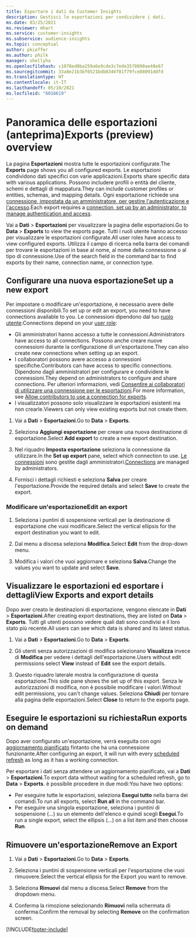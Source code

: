 ```yaml
---
title: Esportare i dati da Customer Insights
description: Gestisci le esportazioni per condividere i dati.
ms.date: 03/25/2021
ms.reviewer: mhart
ms.service: customer-insights
ms.subservice: audience-insights
ms.topic: conceptual
author: pkieffer
ms.author: philk
manager: shellyha
ms.openlocfilehash: c1078ed0ba259a6e9cde3c7ede3570890ae48e67
ms.sourcegitcommit: 33a8e21b3bf6521bdb8346f81f79fce88091ddfd
ms.translationtype: HT
ms.contentlocale: it-IT
ms.lasthandoff: 05/10/2021
ms.locfileid: "6016619"
---
```

# <a name="exports-preview-overview"></a><span data-ttu-id="ed210-103">Panoramica delle esportazioni (anteprima)</span><span class="sxs-lookup"><span data-stu-id="ed210-103">Exports (preview) overview</span></span>

<span data-ttu-id="ed210-104">La pagina **Esportazioni** mostra tutte le esportazioni configurate.</span><span class="sxs-lookup"><span data-stu-id="ed210-104">The **Exports** page shows you all configured exports.</span></span> <span data-ttu-id="ed210-105">Le esportazioni condividono dati specifici con varie applicazioni.</span><span class="sxs-lookup"><span data-stu-id="ed210-105">Exports share specific data with various applications.</span></span> <span data-ttu-id="ed210-106">Possono includere profili o entità del cliente, schemi e dettagli di mappatura.</span><span class="sxs-lookup"><span data-stu-id="ed210-106">They can include customer profiles or entities, schemas, and mapping details.</span></span> <span data-ttu-id="ed210-107">Ogni esportazione richiede una [connessione, impostata da un amministratore, per gestire l'autenticazione e l'accesso](connections.md).</span><span class="sxs-lookup"><span data-stu-id="ed210-107">Each export requires a [connection, set up by an administrator, to manage authentication and access](connections.md).</span></span>

<span data-ttu-id="ed210-108">Vai a **Dati** > **Esportazioni** per visualizzare la pagina delle esportazioni.</span><span class="sxs-lookup"><span data-stu-id="ed210-108">Go to **Data** > **Exports** to view the exports page.</span></span> <span data-ttu-id="ed210-109">Tutti i ruoli utente hanno accesso per visualizzare le esportazioni configurate.</span><span class="sxs-lookup"><span data-stu-id="ed210-109">All user roles have access to view configured exports.</span></span> <span data-ttu-id="ed210-110">Utilizza il campo di ricerca nella barra dei comandi per trovare le esportazioni in base al nome, al nome della connessione o al tipo di connessione.</span><span class="sxs-lookup"><span data-stu-id="ed210-110">Use of the search field in the command bar to find exports by their name, connection name, or connection type.</span></span>

## <a name="set-up-a-new-export"></a><span data-ttu-id="ed210-111">Configurare una nuova esportazione</span><span class="sxs-lookup"><span data-stu-id="ed210-111">Set up a new export</span></span>

<span data-ttu-id="ed210-112">Per impostare o modificare un'esportazione, è necessario avere delle connessioni disponibili.</span><span class="sxs-lookup"><span data-stu-id="ed210-112">To set up or edit an export, you need to have connections available to you.</span></span> <span data-ttu-id="ed210-113">Le connessioni dipendono dal tuo [ruolo utente](permissions.md):</span><span class="sxs-lookup"><span data-stu-id="ed210-113">Connections depend on your [user role](permissions.md):</span></span>
- <span data-ttu-id="ed210-114">Gli amministratori hanno accesso a tutte le connessioni.</span><span class="sxs-lookup"><span data-stu-id="ed210-114">Administrators have access to all connections.</span></span> <span data-ttu-id="ed210-115">Possono anche creare nuove connessioni durante la configurazione di un'esportazione.</span><span class="sxs-lookup"><span data-stu-id="ed210-115">They can also create new connections when setting up an export.</span></span>
- <span data-ttu-id="ed210-116">I collaboratori possono avere accesso a connessioni specifiche.</span><span class="sxs-lookup"><span data-stu-id="ed210-116">Contributors can have access to specific connections.</span></span> <span data-ttu-id="ed210-117">Dipendono dagli amministratori per configurare e condividere le connessioni.</span><span class="sxs-lookup"><span data-stu-id="ed210-117">They depend on administrators to configure and share connections.</span></span> <span data-ttu-id="ed210-118">Per ulteriori informazioni, vedi [Consentire ai collaboratori di utilizzare una connessione per le esportazioni](connections.md#allow-contributors-to-use-a-connection-for-exports).</span><span class="sxs-lookup"><span data-stu-id="ed210-118">For more information, see [Allow contributors to use a connection for exports](connections.md#allow-contributors-to-use-a-connection-for-exports).</span></span>
- <span data-ttu-id="ed210-119">I visualizzatori possono solo visualizzare le esportazioni esistenti ma non crearle.</span><span class="sxs-lookup"><span data-stu-id="ed210-119">Viewers can only view existing exports but not create them.</span></span>

1. <span data-ttu-id="ed210-120">Vai a **Dati** > **Esportazioni**.</span><span class="sxs-lookup"><span data-stu-id="ed210-120">Go to **Data** > **Exports**.</span></span>

1. <span data-ttu-id="ed210-121">Seleziona **Aggiungi esportazione** per creare una nuova destinazione di esportazione.</span><span class="sxs-lookup"><span data-stu-id="ed210-121">Select **Add export** to create a new export destination.</span></span>

1. <span data-ttu-id="ed210-122">Nel riquadro **Imposta esportazione** seleziona la connessione da utilizzare.</span><span class="sxs-lookup"><span data-stu-id="ed210-122">In the **Set up export** pane, select which connection to use.</span></span> <span data-ttu-id="ed210-123">[Le connessioni](connections.md) sono gestite dagli amministratori.</span><span class="sxs-lookup"><span data-stu-id="ed210-123">[Connections](connections.md) are managed by administrators.</span></span> 

1. <span data-ttu-id="ed210-124">Fornisci i dettagli richiesti e seleziona **Salva** per creare l'esportazione.</span><span class="sxs-lookup"><span data-stu-id="ed210-124">Provide the required details and select **Save** to create the export.</span></span>

### <a name="edit-an-export"></a><span data-ttu-id="ed210-125">Modificare un'esportazione</span><span class="sxs-lookup"><span data-stu-id="ed210-125">Edit an export</span></span>

1. <span data-ttu-id="ed210-126">Seleziona i puntini di sospensione verticali per la destinazione di esportazione che vuoi modificare.</span><span class="sxs-lookup"><span data-stu-id="ed210-126">Select the vertical ellipsis for the export destination you want to edit.</span></span>

1. <span data-ttu-id="ed210-127">Dal menu a discesa seleziona **Modifica**.</span><span class="sxs-lookup"><span data-stu-id="ed210-127">Select **Edit** from the drop-down menu.</span></span>

1. <span data-ttu-id="ed210-128">Modifica i valori che vuoi aggiornare e seleziona **Salva**.</span><span class="sxs-lookup"><span data-stu-id="ed210-128">Change the values you want to update and select **Save**.</span></span>

## <a name="view-exports-and-export-details"></a><span data-ttu-id="ed210-129">Visualizzare le esportazioni ed esportare i dettagli</span><span class="sxs-lookup"><span data-stu-id="ed210-129">View Exports and export details</span></span>

<span data-ttu-id="ed210-130">Dopo aver creato le destinazioni di esportazione, vengono elencate in **Dati** > **Esportazioni**.</span><span class="sxs-lookup"><span data-stu-id="ed210-130">After creating export destinations, they are listed on **Data** > **Exports**.</span></span> <span data-ttu-id="ed210-131">Tutti gli utenti possono vedere quali dati sono condivisi e il loro stato più recente.</span><span class="sxs-lookup"><span data-stu-id="ed210-131">All users can see which data is shared and its latest status.</span></span>

1. <span data-ttu-id="ed210-132">Vai a **Dati** > **Esportazioni**.</span><span class="sxs-lookup"><span data-stu-id="ed210-132">Go to **Data** > **Exports**.</span></span>

1. <span data-ttu-id="ed210-133">Gli utenti senza autorizzazioni di modifica selezionano **Visualizza** invece di **Modifica** per vedere i dettagli dell'esportazione.</span><span class="sxs-lookup"><span data-stu-id="ed210-133">Users without edit permissions select **View** instead of **Edit** see the export details.</span></span>

1. <span data-ttu-id="ed210-134">Questo riquadro laterale mostra la configurazione di questa esportazione.</span><span class="sxs-lookup"><span data-stu-id="ed210-134">This side pane shows the set up of this export.</span></span> <span data-ttu-id="ed210-135">Senza le autorizzazioni di modifica, non è possibile modificare i valori.</span><span class="sxs-lookup"><span data-stu-id="ed210-135">Without edit permissions, you can't change values.</span></span> <span data-ttu-id="ed210-136">Seleziona **Chiudi** per tornare alla pagina delle esportazioni.</span><span class="sxs-lookup"><span data-stu-id="ed210-136">Select **Close** to return to the exports page.</span></span>

## <a name="run-exports-on-demand"></a><span data-ttu-id="ed210-137">Eseguire le esportazioni su richiesta</span><span class="sxs-lookup"><span data-stu-id="ed210-137">Run exports on demand</span></span>

<span data-ttu-id="ed210-138">Dopo aver configurato un'esportazione, verrà eseguita con ogni [aggiornamento pianificato](system.md#schedule-tab) fintanto che ha una connessione funzionante.</span><span class="sxs-lookup"><span data-stu-id="ed210-138">After configuring an export, it will run with every [scheduled refresh](system.md#schedule-tab) as long as it has a working connection.</span></span>

<span data-ttu-id="ed210-139">Per esportare i dati senza attendere un aggiornamento pianificato, vai a **Dati** > **Esportazioni**.</span><span class="sxs-lookup"><span data-stu-id="ed210-139">To export data without waiting for a scheduled refresh, go to **Data** > **Exports**.</span></span> <span data-ttu-id="ed210-140">è possibile procedere in due modi:</span><span class="sxs-lookup"><span data-stu-id="ed210-140">You have two options:</span></span>

- <span data-ttu-id="ed210-141">Per eseguire tutte le esportazioni, seleziona **Esegui tutto** nella barra dei comandi.</span><span class="sxs-lookup"><span data-stu-id="ed210-141">To run all exports, select **Run all** in the command bar.</span></span> 
- <span data-ttu-id="ed210-142">Per eseguire una singola esportazione, seleziona i puntini di sospensione (...) su un elemento dell'elenco e quindi scegli **Esegui**.</span><span class="sxs-lookup"><span data-stu-id="ed210-142">To run a single export, select the ellipsis (...) on a list item and then choose **Run**.</span></span>

## <a name="remove-an-export"></a><span data-ttu-id="ed210-143">Rimuovere un'esportazione</span><span class="sxs-lookup"><span data-stu-id="ed210-143">Remove an Export</span></span>

1. <span data-ttu-id="ed210-144">Vai a **Dati** > **Esportazioni**.</span><span class="sxs-lookup"><span data-stu-id="ed210-144">Go to **Data** > **Exports**.</span></span>

1. <span data-ttu-id="ed210-145">Seleziona i puntini di sospensione verticali per l'esportazione che vuoi rimuovere.</span><span class="sxs-lookup"><span data-stu-id="ed210-145">Select the vertical ellipsis for the Export you want to remove.</span></span>

1. <span data-ttu-id="ed210-146">Seleziona **Rimuovi** dal menu a discesa.</span><span class="sxs-lookup"><span data-stu-id="ed210-146">Select **Remove** from the dropdown menu.</span></span>

1. <span data-ttu-id="ed210-147">Conferma la rimozione selezionando **Rimuovi** nella schermata di conferma.</span><span class="sxs-lookup"><span data-stu-id="ed210-147">Confirm the removal by selecting **Remove** on the confirmation screen.</span></span>


[!INCLUDE[footer-include](../includes/footer-banner.md)]
